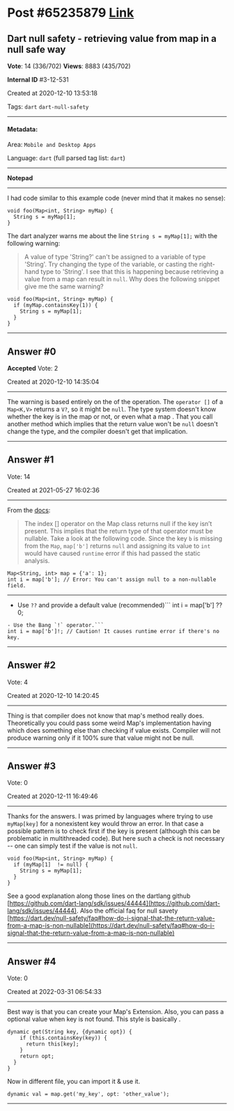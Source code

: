 
# Post \#65235879 [Link](https://stackoverflow.com/questions/65235879/)

## Dart null safety - retrieving value from map in a null safe way

**Vote**: 14 (336/702) **Views**: 8883 (435/702) 

**Internal ID** \#3-12-531

Created at 2020-12-10 13:53:18

Tags: `dart` `dart-null-safety`

----------

#### Metadata:

Area: `Mobile and Desktop Apps`

Language: `dart` (full parsed tag list: `dart`)

----------

**Notepad**


----------

I had code similar to this example code (never mind that it makes no sense):
```
void foo(Map<int, String> myMap) {
  String s = myMap[1];
}
```

The dart analyzer warns me about the line `String s = myMap[1];` with the following warning:
> A value of type 'String?' can't be assigned to a variable of type
'String'.  Try changing the type of the variable, or casting the
right-hand type to 'String'.
I see that this is happening because retrieving a value from a map can result in `null`. Why does the following snippet give me the same warning?
```
void foo(Map<int, String> myMap) {
  if (myMap.containsKey(1)) {
    String s = myMap[1];
  }
}
```



----------
        
## Answer \#0

**Accepted** Vote: 2

Created at 2020-12-10 14:35:04

------------

The warning is based entirely on the  of the operation. The `operator []` of a `Map<K,V>` returns a `V?`, so it might be `null`.
The type system doesn't know whether the key is in the map or not, or even what a map .
That you call another method which implies that the return value won't be `null` doesn't change the type, and the compiler doesn't get that implication.


------------
    
    
## Answer \#1

 Vote: 14

Created at 2021-05-27 16:02:36

------------


From the [docs](https://dart.dev/null-safety/understanding-null-safety#the-map-index-operator-is-nullable):
> The index [] operator on the Map class returns null if the key isn’t present. This implies that the return type of that operator must be nullable.
Take a look at the following code. Since the key `b` is missing from the `Map`, `map['b']` returns `null` and assigning its value to `int` would have caused `runtime` error if this had passed the static analysis.
```
Map<String, int> map = {'a': 1};
int i = map['b']; // Error: You can't assign null to a non-nullable field.
```


---



- Use `??` and provide a default value (recommended)```
int i = map['b'] ?? 0;
```
- Use the Bang `!` operator.```
int i = map['b']!; // Caution! It causes runtime error if there's no key.
```



------------
    
    
## Answer \#2

 Vote: 4

Created at 2020-12-10 14:20:45

------------

Thing is that compiler does not know that map's method  really does.
Theoretically you could pass some weird Map's implementation having   which does something else than checking if value exists.
Compiler will not produce warning only if it 100% sure that value might not be null.


------------
    
    
## Answer \#3

 Vote: 0

Created at 2020-12-11 16:49:46

------------

Thanks for the answers. I was primed by languages where trying to use `myMap[key]` for a nonexistent key would throw an error. In that case a possible pattern is to check first if the key is present (although this can be problematic in multithreaded code). But here such a check is not necessary -- one can simply test if the value is not `null`.
```
void foo(Map<int, String> myMap) {
  if (myMap[1]  != null) {
    String s = myMap[1];
  }
}
```

See a good explanation along those lines on the dartlang github [https://github.com/dart-lang/sdk/issues/44444](https://github.com/dart-lang/sdk/issues/44444).
Also the official faq for null savety [https://dart.dev/null-safety/faq#how-do-i-signal-that-the-return-value-from-a-map-is-non-nullable](https://dart.dev/null-safety/faq#how-do-i-signal-that-the-return-value-from-a-map-is-non-nullable)


------------
    
    
## Answer \#4

 Vote: 0

Created at 2022-03-31 06:54:33

------------

Best way is that you can create your Map's Extension. Also, you can pass a optional value when key is not found. This style is basically .
```
dynamic get(String key, {dynamic opt}) {
    if (this.containsKey(key)) {
      return this[key];
    }
    return opt;
  }
}
```

Now in different file, you can import it & use it.
```
dynamic val = map.get('my_key', opt: 'other_value');
```



------------
    
    